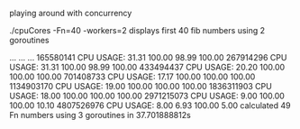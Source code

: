 playing around with concurrency

./cpuCores -Fn=40 -workers=2  displays first 40 fib numbers using 2 goroutines

...
...
...
165580141        CPU USAGE: 31.31 100.00 98.99 100.00 
267914296        CPU USAGE: 31.31 100.00 98.99 100.00 
433494437        CPU USAGE: 20.20 100.00 100.00 100.00 
701408733        CPU USAGE: 17.17 100.00 100.00 100.00 
1134903170       CPU USAGE: 19.00 100.00 100.00 100.00 
1836311903       CPU USAGE: 18.00 100.00 100.00 100.00 
2971215073       CPU USAGE: 9.00 100.00 100.00 10.10 
4807526976       CPU USAGE: 8.00 6.93 100.00 5.00 
calculated 49 Fn numbers using 3 goroutines in 37.701888812s
 
